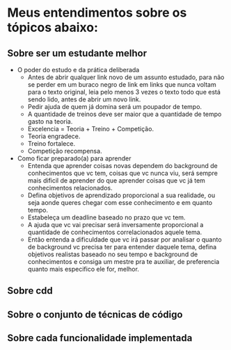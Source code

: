 # Meus entendimentos sobre os tópicos abaixo:

## Sobre ser um estudante melhor

* O poder do estudo e da prática deliberada
  * Antes de abrir qualquer link novo de um assunto estudado, para não se perder em um buraco negro de link em links que nunca voltam para o texto original, leia pelo menos 3 vezes o texto todo que está sendo lido, antes de abrir um novo link. 
  * Pedir ajuda de quem já domina será um poupador de tempo.
  * A quantidade de treinos deve ser maior que a quantidade de tempo gasto na teoria.
  * Excelencia = Teoria + Treino + Competição.
  * Teoria engradece.
  * Treino fortalece.
  * Competição recompensa.
* Como ficar preparado(a) para aprender
  * Entenda que aprender coisas novas dependem do background de conhecimentos que vc tem, coisas que vc nunca viu, será sempre mais dificil de aprender do que aprender coisas que vc já tem conhecimentos relacionados.
  * Defina objetivos de aprendizado proporcional a sua realidade, ou seja aonde queres chegar com esse conhecimento e em quanto tempo.
  * Estabeleça um deadline baseado no prazo que vc tem.
  * A ajuda que vc vai precisar será inversamente proporcional a quantidade de conhecimentos correlacionados aquele tema.
  * Então entenda a dificuldade que vc irá passar por analisar o quanto de background vc precisa ter para entender daquele tema, defina objetivos realistas baseado no seu tempo e background de conhecimentos e consiga um mestre pra te auxiliar, de preferencia quanto mais especifico ele for, melhor. 

## Sobre cdd
## Sobre o conjunto de técnicas de código
## Sobre cada funcionalidade implementada


